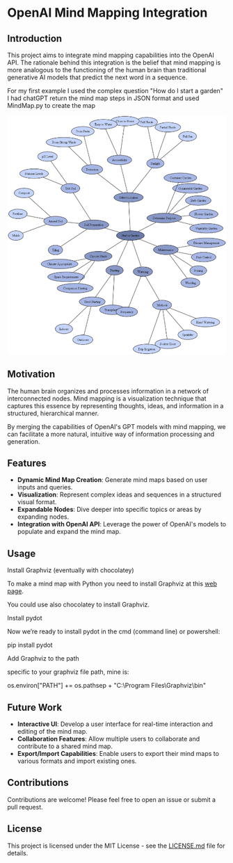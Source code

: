 # OpenAI Mind Mapping Integration

## Introduction
This project aims to integrate mind mapping capabilities into the OpenAI API. The rationale behind this integration is the belief that mind mapping is more analogous to the functioning of the human brain than traditional generative AI models that predict the next word in a sequence.

For my first example I used the complex question "How do I start a garden" I had chatGPT return the mind map steps in JSON format
and used MindMap.py to create the map

![Mind Map](mind_map.png)

## Motivation
The human brain organizes and processes information in a network of interconnected nodes. Mind mapping is a visualization technique that captures this essence by representing thoughts, ideas, and information in a structured, hierarchical manner.

By merging the capabilities of OpenAI's GPT models with mind mapping, we can facilitate a more natural, intuitive way of information processing and generation.

## Features
- **Dynamic Mind Map Creation**: Generate mind maps based on user inputs and queries.
- **Visualization**: Represent complex ideas and sequences in a structured visual format.
- **Expandable Nodes**: Dive deeper into specific topics or areas by expanding nodes.
- **Integration with OpenAI API**: Leverage the power of OpenAI's models to populate and expand the mind map.

## Usage
Install Graphviz (eventually with chocolatey)

To make a mind map with Python you need to install Graphviz at this [web page](https://graphviz.org/download/).

You could use also chocolatey to install Graphviz.

Install pydot

Now we’re ready to install pydot in the cmd (command line) or powershell:

pip install pydot

Add Graphviz to the path

specific to your graphviz file path, mine is:

os.environ["PATH"] += os.pathsep + "C:\\Program Files\\Graphviz\\bin"

## Future Work
- **Interactive UI**: Develop a user interface for real-time interaction and editing of the mind map.
- **Collaboration Features**: Allow multiple users to collaborate and contribute to a shared mind map.
- **Export/Import Capabilities**: Enable users to export their mind maps to various formats and import existing ones.

## Contributions
Contributions are welcome! Please feel free to open an issue or submit a pull request.

## License
This project is licensed under the MIT License - see the [LICENSE.md](LICENSE.md) file for details.
